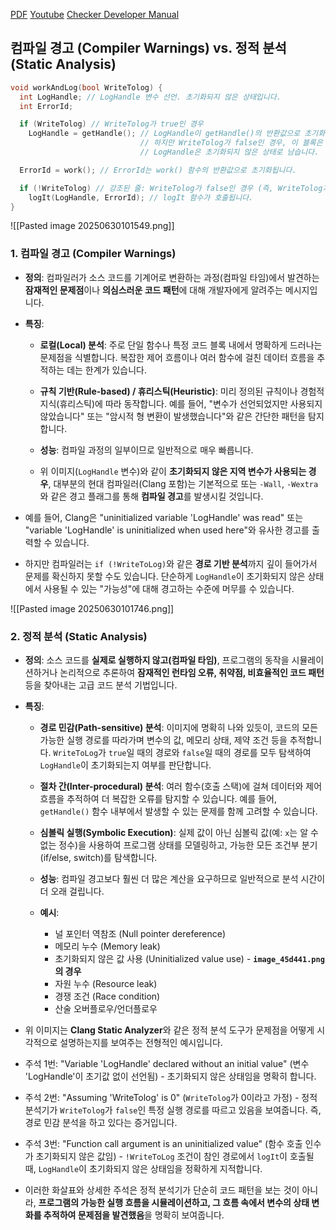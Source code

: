 [PDF](https://llvm.org/devmtg/2012-11/Zaks-Rose-Checker24Hours.pdf)
[Youtube](https://www.youtube.com/watch?v=kdxlsP5QVPw)
[Checker Developer Manual](https://clang-analyzer.llvm.org/checker_dev_manual.html)
## 컴파일 경고 (Compiler Warnings) vs. 정적 분석 (Static Analysis)

```c++
void workAndLog(bool WriteTolog) {
  int LogHandle; // LogHandle 변수 선언. 초기화되지 않은 상태입니다.
  int ErrorId;

  if (WriteTolog) // WriteTolog가 true인 경우
    LogHandle = getHandle(); // LogHandle이 getHandle()의 반환값으로 초기화됩니다.
                             // 하지만 WriteTolog가 false인 경우, 이 블록은 건너뛰고
                             // LogHandle은 초기화되지 않은 상태로 남습니다.

  ErrorId = work(); // ErrorId는 work() 함수의 반환값으로 초기화됩니다.

  if (!WriteTolog) // 강조된 줄: WriteTolog가 false인 경우 (즉, WriteTolog가 true가 아닐 때)
    logIt(LogHandle, ErrorId); // logIt 함수가 호출됩니다.
}
```

![[Pasted image 20250630101549.png]]

### **1. 컴파일 경고 (Compiler Warnings)**

- **정의**: 컴파일러가 소스 코드를 기계어로 변환하는 과정(컴파일 타임)에서 발견하는 **잠재적인 문제점**이나 **의심스러운 코드 패턴**에 대해 개발자에게 알려주는 메시지입니다.
    
- **특징**:
    
    - **로컬(Local) 분석**: 주로 단일 함수나 특정 코드 블록 내에서 명확하게 드러나는 문제점을 식별합니다. 복잡한 제어 흐름이나 여러 함수에 걸친 데이터 흐름을 추적하는 데는 한계가 있습니다.
        
    - **규칙 기반(Rule-based) / 휴리스틱(Heuristic)**: 미리 정의된 규칙이나 경험적 지식(휴리스틱)에 따라 동작합니다. 예를 들어, "변수가 선언되었지만 사용되지 않았습니다" 또는 "암시적 형 변환이 발생했습니다"와 같은 간단한 패턴을 탐지합니다.
        
    - **성능**: 컴파일 과정의 일부이므로 일반적으로 매우 빠릅니다.
    - 위 이미지(`LogHandle` 변수)와 같이 **초기화되지 않은 지역 변수가 사용되는 경우**, 대부분의 현대 컴파일러(Clang 포함)는 기본적으로 또는 `-Wall`, `-Wextra`와 같은 경고 플래그를 통해 **컴파일 경고**를 발생시킬 것입니다.
    
- 예를 들어, Clang은 "uninitialized variable 'LogHandle' was read" 또는 "variable 'LogHandle' is uninitialized when used here"와 유사한 경고를 출력할 수 있습니다.
    
- 하지만 컴파일러는 `if (!WriteToLog)`와 같은 **경로 기반 분석**까지 깊이 들어가서 문제를 확신하지 못할 수도 있습니다. 단순하게 `LogHandle`이 초기화되지 않은 상태에서 사용될 수 있는 "가능성"에 대해 경고하는 수준에 머무를 수 있습니다.

![[Pasted image 20250630101746.png]]
### **2. 정적 분석 (Static Analysis)**

- **정의**: 소스 코드를 **실제로 실행하지 않고(컴파일 타임)**, 프로그램의 동작을 시뮬레이션하거나 논리적으로 추론하여 **잠재적인 런타임 오류, 취약점, 비효율적인 코드 패턴** 등을 찾아내는 고급 코드 분석 기법입니다.
    
- **특징**:
    
    - **경로 민감(Path-sensitive) 분석**: 이미지에 명확히 나와 있듯이, 코드의 모든 가능한 실행 경로를 따라가며 변수의 값, 메모리 상태, 제약 조건 등을 추적합니다. `WriteToLog`가 `true`일 때의 경로와 `false`일 때의 경로를 모두 탐색하여 `LogHandle`이 초기화되는지 여부를 판단합니다.
        
    - **절차 간(Inter-procedural) 분석**: 여러 함수(호출 스택)에 걸쳐 데이터와 제어 흐름을 추적하여 더 복잡한 오류를 탐지할 수 있습니다. 예를 들어, `getHandle()` 함수 내부에서 발생할 수 있는 문제를 함께 고려할 수 있습니다.
        
    - **심볼릭 실행(Symbolic Execution)**: 실제 값이 아닌 심볼릭 값(예: `x`는 알 수 없는 정수)을 사용하여 프로그램 상태를 모델링하고, 가능한 모든 조건부 분기(if/else, switch)를 탐색합니다.
        
    - **성능**: 컴파일 경고보다 훨씬 더 많은 계산을 요구하므로 일반적으로 분석 시간이 더 오래 걸립니다.
        
    - **예시**:
        - 널 포인터 역참조 (Null pointer dereference)
        - 메모리 누수 (Memory leak)
        - 초기화되지 않은 값 사용 (Uninitialized value use) - **`image_45d441.png`의 경우**
        - 자원 누수 (Resource leak)
        - 경쟁 조건 (Race condition)
        - 산술 오버플로우/언더플로우
        
- 위 이미지는 **Clang Static Analyzer**와 같은 정적 분석 도구가 문제점을 어떻게 시각적으로 설명하는지를 보여주는 전형적인 예시입니다.
    
- 주석 1번: "Variable 'LogHandle' declared without an initial value" (변수 'LogHandle'이 초기값 없이 선언됨) - 초기화되지 않은 상태임을 명확히 합니다.
    
- 주석 2번: "Assuming 'WriteTolog' is 0" (`WriteTolog`가 0이라고 가정) - 정적 분석기가 `WriteTolog`가 `false`인 특정 실행 경로를 따르고 있음을 보여줍니다. 즉, 경로 민감 분석을 하고 있다는 증거입니다.
    
- 주석 3번: "Function call argument is an uninitialized value" (함수 호출 인수가 초기화되지 않은 값임) - `!WriteToLog` 조건이 참인 경로에서 `logIt`이 호출될 때, `LogHandle`이 초기화되지 않은 상태임을 정확하게 지적합니다.
    
- 이러한 화살표와 상세한 주석은 정적 분석기가 단순히 코드 패턴을 보는 것이 아니라, **프로그램의 가능한 실행 흐름을 시뮬레이션하고, 그 흐름 속에서 변수의 상태 변화를 추적하여 문제점을 발견했음**을 명확히 보여줍니다.